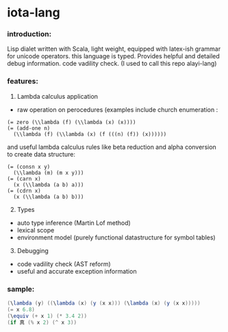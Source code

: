# iota-lang
### introduction: 
Lisp dialet written with Scala, light weight, equipped with latex-ish grammar for unicode operators. this language is typed. Provides helpful and detailed debug information. code vadility check. (I used to call this repo alayi-lang)

### features:
1. Lambda calculus application
* raw operation on perocedures (examples include church enumeration :
``` racket
(= zero (\\lambda (f) (\\lambda (x) (x))))
(= (add-one n)
  (\\lambda (f) (\\lambda (x) (f (((n) (f)) (x))))))
```
and useful lambda calculus rules like beta reduction and alpha conversion to create data structure:
``` racket
(= (consn x y)
  (\\lambda (m) (m x y)))
(= (carn x)
  (x (\\lambda (a b) a)))
(= (cdrn x)
  (x (\\lambda (a b) b)))
```
2. Types
* auto type inference (Martin Lof method)
* lexical scope
* environment model (purely functional datastructure for symbol tables)
3. Debugging
* code vadility check (AST reform)
* useful and accurate exception information

### sample:
``` scala
(\lambda (y) ((\lambda (x) (y (x x))) (\lambda (x) (y (x x)))))
(= x 6.8)
(\equiv (+ x 1) (* 3.4 2))
(if 真 (% x 2) (^ x 3))
```
